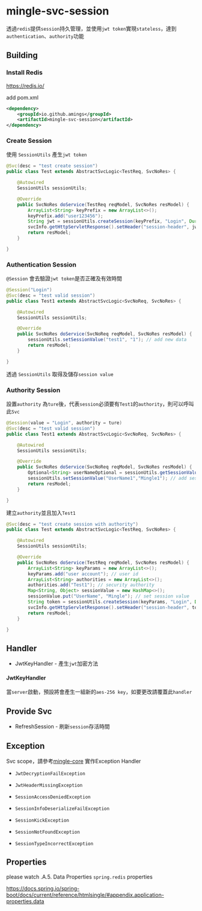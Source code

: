 # mingle-svc-session

透過`redis`提供`session`持久管理，並使用`jwt token`實現`stateless`，達到`authentication`、`authority`功能

## Building

### Install Redis

https://redis.io/  

add pom.xml  

```xml
<dependency>
    <groupId>io.github.amings</groupId>
    <artifactId>mingle-svc-session</artifactId>
</dependency>
```

### Create Session

使用 `SessionUtils` 產生`jwt token` 

```java
@Svc(desc = "test create session")
public class Test extends AbstractSvcLogic<TestReq, SvcNoRes> {

    @Autowired
    SessionUtils sessionUtils;

    @Override
    public SvcNoRes doService(TestReq reqModel, SvcNoRes resModel) {
        ArrayList<String> keyPrefix = new ArrayList<>();
        keyPrefix.add("user123456");
        String jwt = sessionUtils.createSession(keyPrefix, "Login", Duration.ofMinutes(10));
        svcInfo.getHttpServletResponse().setHeader("session-header", jwt);
        return resModel;
    }

}
```

### Authentication Session

`@Session` 會去驗證`jwt token`是否正確及有效時間

```java
@Session("Login")
@Svc(desc = "test valid session")
public class Test1 extends AbstractSvcLogic<SvcNoReq, SvcNoRes> {

    @Autowired
    SessionUtils sessionUtils;

    @Override
    public SvcNoRes doService(SvcNoReq reqModel, SvcNoRes resModel) {
        sessionUtils.setSessionValue("test1", "1"); // add new data
        return resModel;
    }

}
```

透過 `SessionUtils` 取得及儲存`session value`

### Authority Session

設置`authority` 為`ture`後，代表`session`必須要有`Test1`的`authority`，則可以呼叫此`Svc`

```java
@Session(value = "Login", authority = ture)
@Svc(desc = "test valid session")
public class Test1 extends AbstractSvcLogic<SvcNoReq, SvcNoRes> {

    @Autowired
    SessionUtils sessionUtils;

    @Override
    public SvcNoRes doService(SvcNoReq reqModel, SvcNoRes resModel) {
        Optional<String> userNameOptional = sessionUtils.getSessionValue("userName"); // get session value
        sessionUtils.setSessionValue("UserName1","Mingle1"); // add session value
        return resModel;
    }

}
```

建立`authority`並且加入`Test1`

```java
@Svc(desc = "test create session with authority")
public class Test extends AbstractSvcLogic<TestReq, SvcNoRes> {

    @Autowired
    SessionUtils sessionUtils;

    @Override
    public SvcNoRes doService(TestReq reqModel, SvcNoRes resModel) {
        ArrayList<String> keyParams = new ArrayList<>();
        keyParams.add("user account"); // user id
        ArrayList<String> authorities = new ArrayList<>();
        authorities.add("Test1"); // security authority
        Map<String, Object> sessionValue = new HashMap<>();
        sessionValue.put("UserName", "Mingle"); // set session value
        String token = sessionUtils.createSession(keyParams, "Login", Duration.ofMinutes(10), sessionValue, authorities);
        svcInfo.getHttpServletResponse().setHeader("session-header", token);
        return resModel;
    }

}
```

## Handler

* JwtKeyHandler - 產生`jwt`加密方法

#### JwtKeyHandler

當`server`啟動，預設將會產生一組新的`aes-256 key`，如要更改請覆蓋此`handler`

## Provide Svc

- RefreshSession - 刷新`session`存活時間

## Exception

Svc scope，請參考[mingle-core](#mingle-core) 實作Exception Handler

- `JwtDecryptionFailException`

- `JwtHeaderMissingException`

- `SessionAccessDeniedException`

- `SessionInfoDeserializeFailException`

- `SessionKickException`

- `SessionNotFoundException`

- `SessionTypeIncorrectException`

## Properties

please watch .A.5. Data Properties `spring.redis` properties  

https://docs.spring.io/spring-boot/docs/current/reference/htmlsingle/#appendix.application-properties.data  
